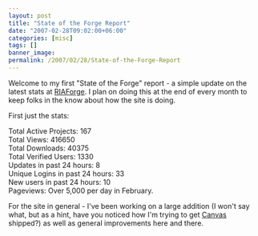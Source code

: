 ```yaml
---
layout: post
title: "State of the Forge Report"
date: "2007-02-28T09:02:00+06:00"
categories: [misc]
tags: []
banner_image: 
permalink: /2007/02/28/State-of-the-Forge-Report
---
```


Welcome to my first "State of the Forge" report - a simple update on the latest stats at <a href="http://www.riaforge.org">RIAForge</a>. I plan on doing this at the end of every month to keep folks in the know about how the site is doing. 

First just the stats:

Total Active Projects: 167<br />
Total Views: 416650<br />
Total Downloads: 40375<br />
Total Verified Users: 1330<br />
Updates in past 24 hours: 8<br />
Unique Logins in past 24 hours: 33<br />
New users in past 24 hours: 10<br />
Pageviews: Over 5,000 per day in February.

For the site in general - I've been working on a large addition (I won't say what, but as a hint, have you noticed how I'm trying to get <a href="http://canvas.riaforge.org">Canvas</a> shipped?) as well as general improvements here and there.
